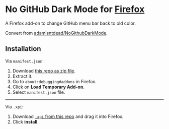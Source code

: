 # No GitHub Dark Mode for [Firefox](https://www.mozilla.org/firefox)

A Firefox add-on to change GitHub menu bar back to old color.

Convert from [adamisntdead/NoGithubDarkMode](https://github.com/adamisntdead/NoGithubDarkMode).

## Installation

Via `manifest.json`:

1. Download [this repo as zip file](https://github.com/gluons/NoGithubDarkMode-Firefox/releases/latest).
2. Extract it.
3. Go to `about:debugging#addons` in Firefox.
4. Click on **Load Temporary Add-on**.
5. Select `manifest.json` file.

---

Via `.xpi`:

1. Download [`.xpi` from this repo](https://github.com/gluons/NoGithubDarkMode-Firefox/releases/latest) and drag it into Firefox.
2. Click **install**.
